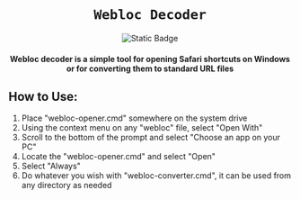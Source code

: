 <div align="center">
    
# `Webloc Decoder`
![Static Badge](https://img.shields.io/badge/v1.0.0--brightgreen)
#### Webloc decoder is a simple tool for opening Safari shortcuts on Windows or for converting them to standard URL files
</div>

## How to Use:

1. Place "webloc-opener.cmd" somewhere on the system drive
2. Using the context menu on any "webloc" file, select "Open With"
3. Scroll to the bottom of the prompt and select "Choose an app on your PC"
4. Locate the "webloc-opener.cmd" and select "Open"
5. Select "Always"
6. Do whatever you wish with "webloc-converter.cmd", it can be used from any directory as needed
